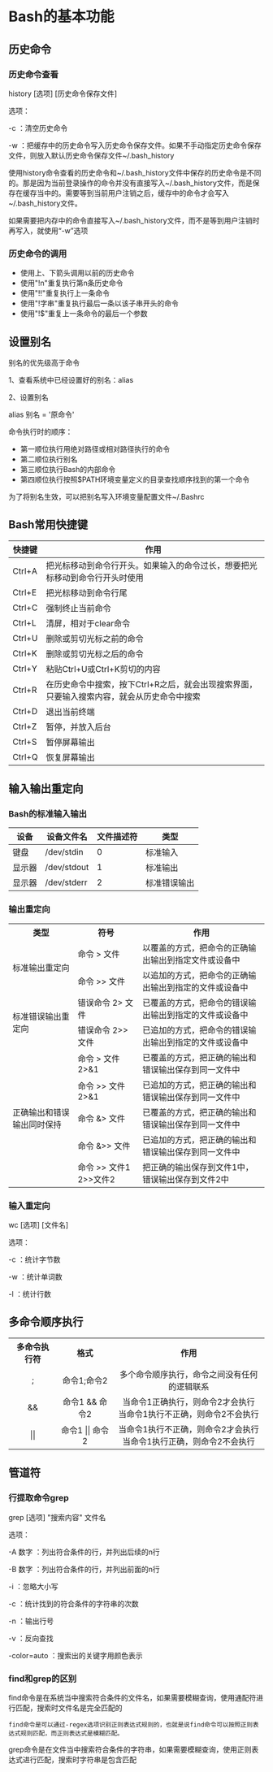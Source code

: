 # Bash的基本功能

## 历史命令

### 历史命令查看

history [选项] [历史命令保存文件]

选项：

-c ：清空历史命令

-w ：把缓存中的历史命令写入历史命令保存文件。如果不手动指定历史命令保存文件，则放入默认历史命令保存文件~/.bash_history

使用history命令查看的历史命令和~/.bash_history文件中保存的历史命令是不同的。那是因为当前登录操作的命令并没有直接写入~/.bash_history文件，而是保存在缓存当中的。需要等到当前用户注销之后，缓存中的命令才会写入~/.bash_history文件。

如果需要把内存中的命令直接写入~/.bash_history文件，而不是等到用户注销时再写入，就使用“-w”选项

### 历史命令的调用

- 使用上、下箭头调用以前的历史命令
- 使用"!n"重复执行第n条历史命令
- 使用"!!"重复执行上一条命令
- 使用"!字串"重复执行最后一条以该子串开头的命令
- 使用"!$"重复上一条命令的最后一个参数

## 设置别名

别名的优先级高于命令

1、查看系统中已经设置好的别名：alias

2、设置别名

alias 别名 = '原命令'

命令执行时的顺序：
- 第一顺位执行用绝对路径或相对路径执行的命令
- 第二顺位执行别名
- 第三顺位执行Bash的内部命令
- 第四顺位执行按照$PATH环境变量定义的目录查找顺序找到的第一个命令

为了将别名生效，可以把别名写入环境变量配置文件~/.Bashrc

## Bash常用快捷键
| 快捷键 | 作用 | 
| --- | --- |
| Ctrl+A | 把光标移动到命令行开头。如果输入的命令过长，想要把光标移动到命令行开头时使用 |
| Ctrl+E | 把光标移动到命令行尾 |
| Ctrl+C | 强制终止当前命令 |
| Ctrl+L | 清屏，相对于clear命令 |
| Ctrl+U | 删除或剪切光标之前的命令 |
| Ctrl+K | 删除或剪切光标之后的命令 |
| Ctrl+Y | 粘贴Ctrl+U或Ctrl+K剪切的内容 |
| Ctrl+R | 在历史命令中搜索，按下Ctrl+R之后，就会出现搜索界面，只要输入搜索内容，就会从历史命令中搜索 |
| Ctrl+D | 退出当前终端 |
| Ctrl+Z | 暂停，并放入后台 |
| Ctrl+S | 暂停屏幕输出 |
| Ctrl+Q | 恢复屏幕输出 |

## 输入输出重定向

### Bash的标准输入输出

| 设备 | 设备文件名 | 文件描述符 | 类型 | 
| --- | --- | --- | --- |
| 键盘 | /dev/stdin | 0 | 标准输入 |
| 显示器 | /dev/stdout | 1 | 标准输出 |
| 显示器 | /dev/stderr | 2 | 标准错误输出 |

### 输出重定向

<table>
    <tbody>
    <tr>
        <th>类型</th>
        <th>符号</th>
        <th>作用</th>
    </tr>
    <tr>
        <td rowspan="2">标准输出重定向</td>
        <td>命令 > 文件</td>
        <td>以覆盖的方式，把命令的正确输出输出到指定文件或设备中</td>
    </tr>
    <tr>
        <td>命令 >> 文件</td>
        <td>以追加的方式，把命令的正确输出输出到指定的文件或设备中</td>
    </tr>
    <tr>
        <td rowspan="2">标准错误输出重定向</td>
        <td>错误命令 2> 文件</td>
        <td>已覆盖的方式，把命令的错误输出输出到指定的文件或设备中</td>
    </tr>
    <tr>
        <td>错误命令 2>> 文件</td>
        <td>已追加的方式，把命令的错误输出输出到指定的文件或设备中</td>
    </tr>
    <tr>
        <td rowspan="5">正确输出和错误输出同时保持</td>
        <td>命令 > 文件 2>&1</td>
        <td>已覆盖的方式，把正确的输出和错误输出保存到同一文件中</td>
    </tr>
    <tr>
        <td>命令 >> 文件 2>&1</td>
        <td>已追加的方式，把正确的输出和错误输出保存到同一文件中</td>
    </tr>
    <tr>
        <td>命令 &> 文件 </td>
        <td>已覆盖的方式，把正确的输出和错误输出保存到同一文件中</td>
    </tr>
    <tr>
        <td>命令 &>> 文件 </td>
        <td>已追加的方式，把正确的输出和错误输出保存到同一文件中</td>
    </tr>
    <tr>
        <td>命令 >> 文件1 2>>文件2 </td>
        <td>把正确的输出保存到文件1中，错误输出保存到文件2中</td>
    </tr>
    </tbody>
</table>

### 输入重定向

wc [选项] [文件名]

选项：

-c ：统计字节数

-w ：统计单词数

-l ：统计行数

## 多命令顺序执行

<table>
    <tbody>
    <tr>
        <th>多命令执行符</th>
        <th>格式</th>
        <th>作用</th>
    </tr>
    <tr>
        <td rowspan="1" align="center">;</td>
        <td align="center">命令1;命令2</td>
        <td align="center">多个命令顺序执行，命令之间没有任何的逻辑联系</td>
    </tr>
    <tr>
        <td align="center">&&</td>
        <td align="center">命令1 && 命令2</td>
        <td align="center">当命令1正确执行，则命令2才会执行<br/>当命令1执行不正确，则命令2不会执行</td>
    </tr>
    <tr>
        <td align="center">||</td>
        <td align="center">命令1 || 命令2</td>
        <td align="center">当命令1执行不正确，则命令2才会执行<br/>当命令1执行正确，则命令2不会执行</td>
    </tr>
    </tbody>
</table>

## 管道符

### 行提取命令grep

grep [选项] "搜索内容" 文件名

选项：

-A 数字 ：列出符合条件的行，并列出后续的n行

-B 数字 ：列出符合条件的行，并列出前面的n行

-i ：忽略大小写

-c ：统计找到的符合条件的字符串的次数

-n ：输出行号

-v ：反向查找

-color=auto ：搜索出的关键字用颜色表示

### find和grep的区别

find命令是在系统当中搜索符合条件的文件名，如果需要模糊查询，使用通配符进行匹配，搜索时文件名是完全匹配的
```
find命令是可以通过-regex选项识别正则表达式规则的，也就是说find命令可以按照正则表达式规则匹配，而正则表达式是模糊匹配。
```

grep命令是在文件当中搜索符合条件的字符串，如果需要模糊查询，使用正则表达式进行匹配，搜索时字符串是包含匹配





